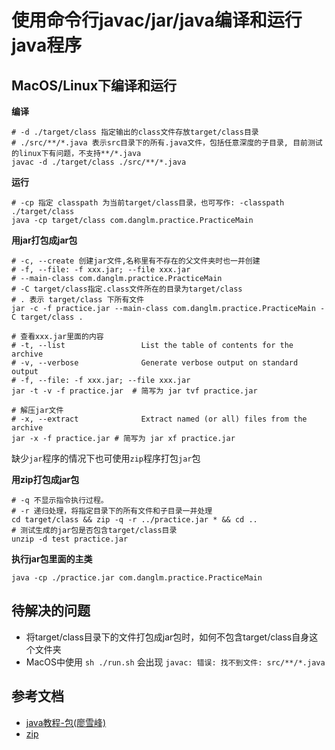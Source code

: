 # 使用命令行javac/jar/java编译和运行java程序

## MacOS/Linux下编译和运行

**编译**

```shell
# -d ./target/class 指定输出的class文件存放target/class目录
# ./src/**/*.java 表示src目录下的所有.java文件，包括任意深度的子目录, 目前测试的linux下有问题，不支持**/*.java
javac -d ./target/class ./src/**/*.java
```

**运行**

```shell
# -cp 指定 classpath 为当前target/class目录，也可写作: -classpath ./target/class
java -cp target/class com.danglm.practice.PracticeMain
```

**用jar打包成jar包**

```shell
# -c, --create 创建jar文件,名称里有不存在的父文件夹时也一并创建
# -f, --file: -f xxx.jar; --file xxx.jar
# --main-class com.danglm.practice.PracticeMain
# -C target/class指定.class文件所在的目录为target/class
# . 表示 target/class 下所有文件
jar -c -f practice.jar --main-class com.danglm.practice.PracticeMain -C target/class .

# 查看xxx.jar里面的内容
# -t, --list                 List the table of contents for the archive
# -v, --verbose              Generate verbose output on standard output
# -f, --file: -f xxx.jar; --file xxx.jar
jar -t -v -f practice.jar  # 简写为 jar tvf practice.jar

# 解压jar文件
# -x, --extract              Extract named (or all) files from the archive
jar -x -f practice.jar # 简写为 jar xf practice.jar
```

缺少`jar`程序的情况下也可使用`zip`程序打包`jar`包

**用zip打包成jar包**

```shell
# -q 不显示指令执行过程。
# -r 递归处理，将指定目录下的所有文件和子目录一并处理
cd target/class && zip -q -r ../practice.jar * && cd ..
# 测试生成的jar包是否包含target/class目录
unzip -d test practice.jar
```

**执行jar包里面的主类**

```shell
java -cp ./practice.jar com.danglm.practice.PracticeMain
```

## 待解决的问题

- 将target/class目录下的文件打包成jar包时，如何不包含target/class自身这个文件夹
- MacOS中使用 `sh ./run.sh` 会出现 `javac: 错误: 找不到文件: src/**/*.java`

## 参考文档

- [java教程-包(廖雪峰)](https://liaoxuefeng.com/books/java/oop/basic/package/index.html)
- [zip](https://linux.die.net/man/1/zip)
